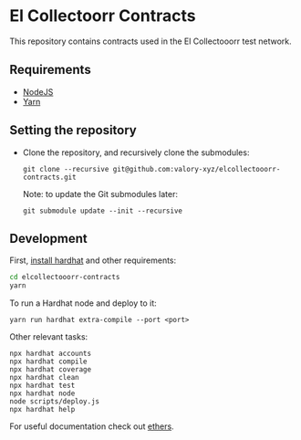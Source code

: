 # El Collectoorr Contracts

This repository contains contracts used in the El Collectooorr test network.

## Requirements

- [NodeJS](https://nodejs.org/en/)
- [Yarn](https://classic.yarnpkg.com/lang/en/docs/install/#debian-stable)

## Setting the repository

- Clone the repository, and recursively clone the submodules:

      git clone --recursive git@github.com:valory-xyz/elcollectooorr-contracts.git

  Note: to update the Git submodules later:

      git submodule update --init --recursive

## Development

First, [install hardhat](https://hardhat.org/getting-started/) and other requirements:

```bash
cd elcollectooorr-contracts
yarn
```


To run a Hardhat node and deploy to it:
```shell
yarn run hardhat extra-compile --port <port>
```

Other relevant tasks:

```shell
npx hardhat accounts
npx hardhat compile
npx hardhat coverage
npx hardhat clean
npx hardhat test
npx hardhat node
node scripts/deploy.js
npx hardhat help
```


For useful documentation check out [ethers](https://docs.ethers.io/v5/).